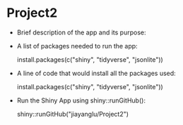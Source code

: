# Project2

- Brief description of the app and its purpose:

- A list of packages needed to run the app:

  install.packages(c("shiny", "tidyverse", "jsonlite"))

- A line of code that would install all the packages used:

  install.packages(c("shiny", "tidyverse", "jsonlite"))

- Run the Shiny App using shiny::runGitHub():

  shiny::runGitHub("jiayanglu/Project2")
